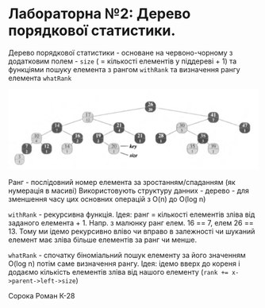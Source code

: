 # Лабораторна №2: Дерево порядкової статистики.

Дерево порядкової статистики - основане на червоно-чорному з додатковим полем - `size` ( = кількості елементів у піддереві + 1) та функціями пошуку елемента з рангом `withRank` та визначення рангу елемента `whatRank`

![alt text](ReadmeImages/RBTree.png)

Ранг - послідовний номер елемента за зростанням/спаданням (як нумерація в масиві)
Використовують структуру данних - дерево - для зменшення часу цих основних операцій з O(n) до O(log n)

`withRank` - рекурсивна функція. Ідея: ранг = кількості елементів зліва від заданого елемента + 1. 
Напр. з малюнку ранг елем. 16 == 7, елем 26 == 13.
Тому ми ідемо рекурсивно вліво чи вправо в залежності чи шуканий елемент має зліва більше елементів за ранг чи менше.

`whatRank` - спочатку біноміальний пошук елементу за його значенням O(log n) потім саме визначення рангу. Ідея: ідемо вверх до кореня і додаємо кількість елементів зліва від нашого елементу 
(`rank += x->parent->left->size`)

Сорока Роман К-28
